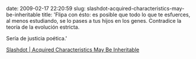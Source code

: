 date: 2009-02-17 22:20:59
slug: slashdot-acquired-characteristics-may-be-inheritable
title: 'Flipa con ésto: es posible que todo lo que te esfuerces, al menos estudiando,
  se lo pases a tus hijos en los genes. Contradice la teoría de la evolución estricta.

  Sería de justicia poética.'

[Slashdot | Acquired Characteristics May Be Inheritable](http://science.slashdot.org/article.pl?sid=09/02/16/0328212&from=rss)

